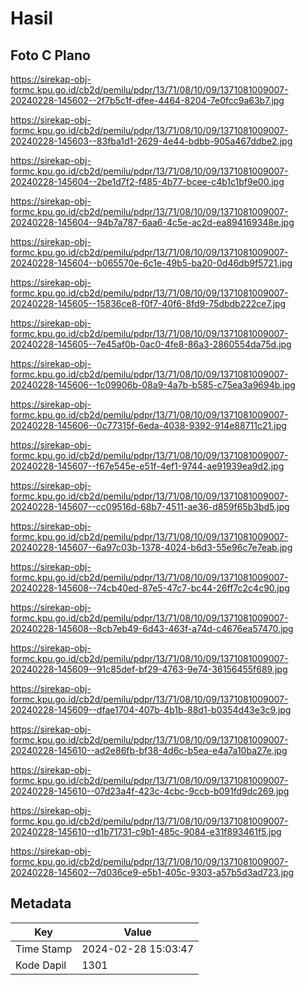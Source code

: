 # Hasil

## Foto C Plano

https://sirekap-obj-formc.kpu.go.id/cb2d/pemilu/pdpr/13/71/08/10/09/1371081009007-20240228-145602--2f7b5c1f-dfee-4464-8204-7e0fcc9a63b7.jpg

https://sirekap-obj-formc.kpu.go.id/cb2d/pemilu/pdpr/13/71/08/10/09/1371081009007-20240228-145603--83fba1d1-2629-4e44-bdbb-905a467ddbe2.jpg

https://sirekap-obj-formc.kpu.go.id/cb2d/pemilu/pdpr/13/71/08/10/09/1371081009007-20240228-145604--2be1d7f2-f485-4b77-bcee-c4b1c1bf9e00.jpg

https://sirekap-obj-formc.kpu.go.id/cb2d/pemilu/pdpr/13/71/08/10/09/1371081009007-20240228-145604--94b7a787-6aa6-4c5e-ac2d-ea894169348e.jpg

https://sirekap-obj-formc.kpu.go.id/cb2d/pemilu/pdpr/13/71/08/10/09/1371081009007-20240228-145604--b065570e-6c1e-49b5-ba20-0d46db9f5721.jpg

https://sirekap-obj-formc.kpu.go.id/cb2d/pemilu/pdpr/13/71/08/10/09/1371081009007-20240228-145605--15836ce8-f0f7-40f6-8fd9-75dbdb222ce7.jpg

https://sirekap-obj-formc.kpu.go.id/cb2d/pemilu/pdpr/13/71/08/10/09/1371081009007-20240228-145605--7e45af0b-0ac0-4fe8-86a3-2860554da75d.jpg

https://sirekap-obj-formc.kpu.go.id/cb2d/pemilu/pdpr/13/71/08/10/09/1371081009007-20240228-145606--1c09906b-08a9-4a7b-b585-c75ea3a9694b.jpg

https://sirekap-obj-formc.kpu.go.id/cb2d/pemilu/pdpr/13/71/08/10/09/1371081009007-20240228-145606--0c77315f-6eda-4038-9392-914e88711c21.jpg

https://sirekap-obj-formc.kpu.go.id/cb2d/pemilu/pdpr/13/71/08/10/09/1371081009007-20240228-145607--f67e545e-e51f-4ef1-9744-ae91939ea9d2.jpg

https://sirekap-obj-formc.kpu.go.id/cb2d/pemilu/pdpr/13/71/08/10/09/1371081009007-20240228-145607--cc09516d-68b7-4511-ae36-d859f65b3bd5.jpg

https://sirekap-obj-formc.kpu.go.id/cb2d/pemilu/pdpr/13/71/08/10/09/1371081009007-20240228-145607--6a97c03b-1378-4024-b6d3-55e96c7e7eab.jpg

https://sirekap-obj-formc.kpu.go.id/cb2d/pemilu/pdpr/13/71/08/10/09/1371081009007-20240228-145608--74cb40ed-87e5-47c7-bc44-26ff7c2c4c90.jpg

https://sirekap-obj-formc.kpu.go.id/cb2d/pemilu/pdpr/13/71/08/10/09/1371081009007-20240228-145608--8cb7eb49-6d43-463f-a74d-c4676ea57470.jpg

https://sirekap-obj-formc.kpu.go.id/cb2d/pemilu/pdpr/13/71/08/10/09/1371081009007-20240228-145609--91c85def-bf29-4763-9e74-36156455f689.jpg

https://sirekap-obj-formc.kpu.go.id/cb2d/pemilu/pdpr/13/71/08/10/09/1371081009007-20240228-145609--dfae1704-407b-4b1b-88d1-b0354d43e3c9.jpg

https://sirekap-obj-formc.kpu.go.id/cb2d/pemilu/pdpr/13/71/08/10/09/1371081009007-20240228-145610--ad2e86fb-bf38-4d6c-b5ea-e4a7a10ba27e.jpg

https://sirekap-obj-formc.kpu.go.id/cb2d/pemilu/pdpr/13/71/08/10/09/1371081009007-20240228-145610--07d23a4f-423c-4cbc-9ccb-b091fd9dc269.jpg

https://sirekap-obj-formc.kpu.go.id/cb2d/pemilu/pdpr/13/71/08/10/09/1371081009007-20240228-145610--d1b71731-c9b1-485c-9084-e31f893461f5.jpg

https://sirekap-obj-formc.kpu.go.id/cb2d/pemilu/pdpr/13/71/08/10/09/1371081009007-20240228-145602--7d036ce9-e5b1-405c-9303-a57b5d3ad723.jpg


## Metadata

| Key        | Value               |
| ---------- | ------------------- |
| Time Stamp | 2024-02-28 15:03:47 |
| Kode Dapil | 1301                |



